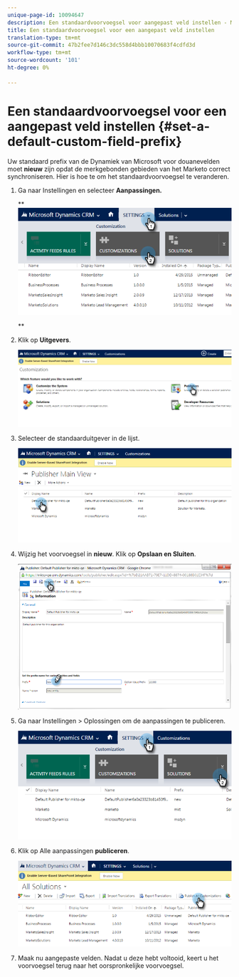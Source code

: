 ```yaml
---
unique-page-id: 10094647
description: Een standaardvoorvoegsel voor aangepast veld instellen - Marketo Docs - Productdocumentatie
title: Een standaardvoorvoegsel voor een aangepast veld instellen
translation-type: tm+mt
source-git-commit: 47b2fee7d146c3dc558d4bbb10070683f4cdfd3d
workflow-type: tm+mt
source-wordcount: '101'
ht-degree: 0%

---
```



# Een standaardvoorvoegsel voor een aangepast veld instellen {#set-a-default-custom-field-prefix}

Uw standaard prefix van de Dynamiek van Microsoft voor douanevelden moet **nieuw** zijn opdat de merkgebonden gebieden van het Marketo correct synchroniseren. Hier is hoe te om het standaardvoorvoegsel te veranderen.

1. Ga naar Instellingen en selecteer **Aanpassingen.**

   ** ![](assets/image2015-10-9-11-3a18-3a8.png)

   **

1. Klik op **Uitgevers**.

   ![](assets/image2015-10-9-11-3a19-3a39.png)

1. Selecteer de standaarduitgever in de lijst.

   ![](assets/image2015-10-9-11-3a2-3a45.png)

1. Wijzig het voorvoegsel in **nieuw**. Klik op **Opslaan en Sluiten**.

   ![](assets/image2015-10-9-11-3a9-3a17.png)

1. Ga naar Instellingen > Oplossingen om de aanpassingen te publiceren.

   ![](assets/image2015-10-9-11-3a12-3a43.png)

1. Klik op Alle aanpassingen **publiceren**.

   ![](assets/image2015-10-9-11-3a14-3a42.png)

1. Maak nu aangepaste velden. Nadat u deze hebt voltooid, keert u het voorvoegsel terug naar het oorspronkelijke voorvoegsel.

